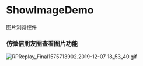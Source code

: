 # ShowImageDemo
图片浏览控件
### 仿微信朋友圈查看图片功能
![RPReplay_Final1575713902.2019-12-07 18_53_40.gif](https://upload-images.jianshu.io/upload_images/8042403-8a23facc7c54942b.gif?imageMogr2/auto-orient/strip)
